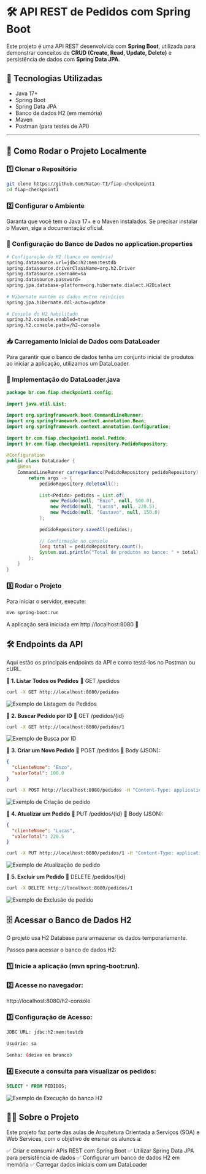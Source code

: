 # 🛠️ API REST de Pedidos com Spring Boot
 
Este projeto é uma API REST desenvolvida com **Spring Boot**, utilizada para demonstrar conceitos de **CRUD (Create, Read, Update, Delete)** e persistência de dados com **Spring Data JPA**.
 
## 📌 **Tecnologias Utilizadas**
- Java 17+
- Spring Boot
- Spring Data JPA
- Banco de dados H2 (em memória)
- Maven
- Postman (para testes de API)
 
---
 
## 🚀 **Como Rodar o Projeto Localmente**
### **1️⃣ Clonar o Repositório**
```sh
git clone https://github.com/Natan-TI/fiap-checkpoint1
cd fiap-checkpoint1
```
 
### **2️⃣ Configurar o Ambiente**
Garanta que você tem o Java 17+ e o Maven instalados.
Se precisar instalar o Maven, siga a documentação oficial.
 
### 📌 Configuração do Banco de Dados no application.properties
```sh
# Configuração do H2 (banco em memória)
spring.datasource.url=jdbc:h2:mem:testdb
spring.datasource.driverClassName=org.h2.Driver
spring.datasource.username=sa
spring.datasource.password=
spring.jpa.database-platform=org.hibernate.dialect.H2Dialect
 
# Hibernate mantém os dados entre reinícios
spring.jpa.hibernate.ddl-auto=update
 
# Console do H2 habilitado
spring.h2.console.enabled=true
spring.h2.console.path=/h2-console
```
 
### 📥 Carregamento Inicial de Dados com DataLoader
Para garantir que o banco de dados tenha um conjunto inicial de produtos ao iniciar a aplicação, utilizamos um DataLoader.
 
### 📌 Implementação do DataLoader.java
```java
package br.com.fiap.checkpoint1.config;
 
import java.util.List;
 
import org.springframework.boot.CommandLineRunner;
import org.springframework.context.annotation.Bean;
import org.springframework.context.annotation.Configuration;
 
import br.com.fiap.checkpoint1.model.Pedido;
import br.com.fiap.checkpoint1.repository.PedidoRepository;
 
@Configuration
public class DataLoader {
    @Bean
    CommandLineRunner carregarBanco(PedidoRepository pedidoRepository) {
        return args -> {
            pedidoRepository.deleteAll();
 
            List<Pedido> pedidos = List.of(
                new Pedido(null, "Enzo", null, 500.0),
                new Pedido(null, "Lucas", null, 220.5),
                new Pedido(null, "Gustavo", null, 150.0)
            );
 
            pedidoRepository.saveAll(pedidos);
 
            // Confirmação no console
            long total = pedidoRepository.count();
            System.out.println("Total de produtos no banco: " + total);
        };
    }
}
```
 
### **3️⃣ Rodar o Projeto**
Para iniciar o servidor, execute:
```sh
mvn spring-boot:run
```
A aplicação será iniciada em http://localhost:8080 🚀
 
## **🛠️ Endpoints da API**
Aqui estão os principais endpoints da API e como testá-los no Postman ou cURL.
 
**🔹 1. Listar Todos os Pedidos**
📌 GET /pedidos
```sh
curl -X GET http://localhost:8080/pedidos
```
![Exemplo de Listagem de Pedidos](images/getAll.png)
 
**🔹 2. Buscar Pedido por ID**
📌 GET /pedidos/{id}
```sh
curl -X GET http://localhost:8080/pedidos/1
```
![Exemplo de Busca por ID](images/getById.png)
 
**🔹 3. Criar um Novo Pedido**
📌 POST /pedidos 📌 Body (JSON):
```json
{
  "clienteNome": "Enzo",
  "valorTotal": 100.0
}
```
```sh
curl -X POST http://localhost:8080/pedidos -H "Content-Type: application/json" -d '{"clienteNome": "Enzo", "valorTotal": 500.0}'
```
![Exemplo de Criação de pedido](images/create.png)
 
**🔹 4. Atualizar um Pedido**
📌 PUT /pedidos/{id} 📌 Body (JSON):
```json
{
  "clienteNome": "Lucas",
  "valorTotal": 220.5
}
```
```sh
curl -X PUT http://localhost:8080/pedidos/1 -H "Content-Type: application/json" -d '{"clienteNome": "Lucas", "valorTotal": 220.5}'
```
![Exemplo de Atualização de pedido](images/update.png)
 
**🔹 5. Excluir um Pedido**
📌 DELETE /pedidos/{id}
```sh
curl -X DELETE http://localhost:8080/pedidos/1
```
![Exemplo de Exclusão de pedido](images/delete.png)
 
## **🗄️ Acessar o Banco de Dados H2**
O projeto usa H2 Database para armazenar os dados temporariamente.
 
Passos para acessar o banco de dados H2:
### **1️⃣ Inicie a aplicação (mvn spring-boot:run).**
 
### **2️⃣ Acesse no navegador:**
http://localhost:8080/h2-console
 
### **3️⃣ Configuração de Acesso:**
```sh
JDBC URL: jdbc:h2:mem:testdb
 
Usuário: sa
 
Senha: (deixe em branco)
```
 
### **4️⃣ Execute a consulta para visualizar os pedidos:**
```sql
SELECT * FROM PEDIDOS;
```
![Exemplo de Execução do banco H2](images/h2.png)
 
## **👨‍🏫 Sobre o Projeto**
Este projeto faz parte das aulas de Arquitetura Orientada a Serviços (SOA) e Web Services, com o objetivo de ensinar os alunos a:
 
✅ Criar e consumir APIs REST com Spring Boot
✅ Utilizar Spring Data JPA para persistência de dados
✅ Configurar um banco de dados H2 em memória
✅ Carregar dados iniciais com um DataLoader